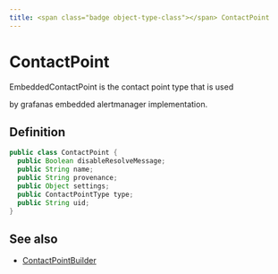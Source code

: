```yaml
---
title: <span class="badge object-type-class"></span> ContactPoint
---
```

# <span class="badge object-type-class"></span> ContactPoint

EmbeddedContactPoint is the contact point type that is used

by grafanas embedded alertmanager implementation.

## Definition

```java
public class ContactPoint {
  public Boolean disableResolveMessage;
  public String name;
  public String provenance;
  public Object settings;
  public ContactPointType type;
  public String uid;
}
```
## See also

 * <span class="badge builder"></span> [ContactPointBuilder](./builder-ContactPointBuilder.md)
